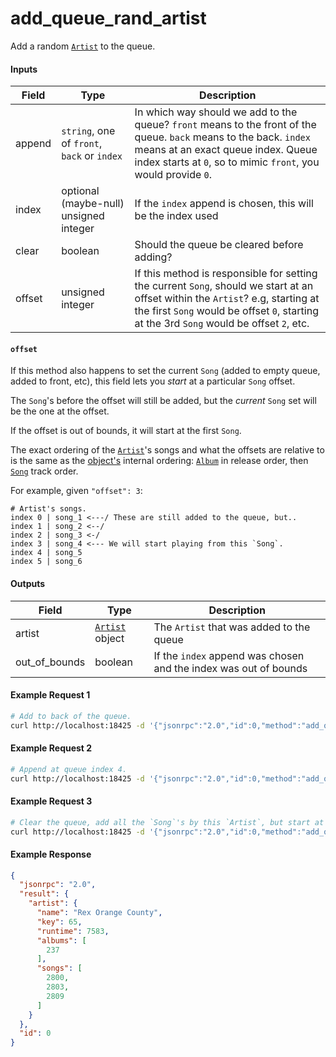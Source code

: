 # add_queue_rand_artist
Add a random [`Artist`](../../common-objects/artist.md) to the queue.

#### Inputs

| Field  | Type                                        | Description |
|--------|---------------------------------------------|-------------|
| append | `string`, one of `front`, `back` or `index` | In which way should we add to the queue? `front` means to the front of the queue. `back` means to the back. `index` means at an exact queue index. Queue index starts at `0`, so to mimic `front`, you would provide `0`.
| index  | optional (maybe-null) unsigned integer      | If the `index` append is chosen, this will be the index used
| clear  | boolean                                     | Should the queue be cleared before adding?
| offset | unsigned integer                            | If this method is responsible for setting the current `Song`, should we start at an offset within the `Artist`? e.g, starting at the first `Song` would be offset `0`, starting at the 3rd `Song` would be offset `2`, etc.

#### `offset`
If this method also happens to set the current `Song` (added to empty queue, added to front, etc), this field lets you _start_ at a particular `Song` offset.

The `Song`'s before the offset will still be added, but the _current_ `Song` set will be the one at the offset.

If the offset is out of bounds, it will start at the first `Song`.

The exact ordering of the [`Artist`](../../common-objects/artist.md)'s songs and what the offsets are relative to is the same as the [object's](../../common-objects/artist.md) internal ordering: [`Album`](../../common-objects/album.md) in release order, then [`Song`](../../common-objects/song.md) track order.

For example, given `"offset": 3`:
```plaintext
# Artist's songs.
index 0 | song_1 <---/ These are still added to the queue, but..
index 1 | song_2 <--/
index 2 | song_3 <-/
index 3 | song_4 <--- We will start playing from this `Song`.
index 4 | song_5
index 5 | song_6
```

#### Outputs
| Field         | Type                                              | Description |
|---------------|---------------------------------------------------|-------------|
| artist        | [`Artist`](../../common-objects/artist.md) object | The `Artist` that was added to the queue
| out_of_bounds | boolean                                         | If the `index` append was chosen and the index was out of bounds

#### Example Request 1
```bash
# Add to back of the queue.
curl http://localhost:18425 -d '{"jsonrpc":"2.0","id":0,"method":"add_queue_rand_artist","params":{"append":"back","clear":false,"offset":0}}'
```

#### Example Request 2
```bash
# Append at queue index 4.
curl http://localhost:18425 -d '{"jsonrpc":"2.0","id":0,"method":"add_queue_rand_artist","params":{"append":"index","index":4,"clear":false,"offset":0}}'
```

#### Example Request 3
```bash
# Clear the queue, add all the `Song`'s by this `Artist`, but start at the 5th `Song` (offset 4).
curl http://localhost:18425 -d '{"jsonrpc":"2.0","id":0,"method":"add_queue_rand_artist","params":{"append":"front","clear":true,"offset":4}}'
```

#### Example Response
```json
{
  "jsonrpc": "2.0",
  "result": {
    "artist": {
      "name": "Rex Orange County",
      "key": 65,
      "runtime": 7583,
      "albums": [
        237
      ],
      "songs": [
        2800,
        2803,
        2809
      ]
    }
  },
  "id": 0
}
```
